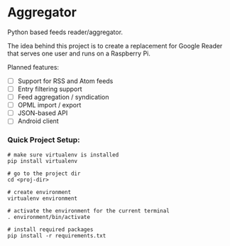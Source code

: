 # Aggregator

Python based feeds reader/aggregator.

The idea behind this project is to create a replacement for Google Reader that serves one user and runs on a Raspberry Pi.

Planned features:
- [ ] Support for RSS and Atom feeds
- [ ] Entry filtering support
- [ ] Feed aggregation / syndication
- [ ] OPML import / export
- [ ] JSON-based API
- [ ] Android client

### Quick Project Setup:

	# make sure virtualenv is installed
	pip install virtualenv

	# go to the project dir
	cd <proj-dir>

	# create environment
	virtualenv environment

	# activate the environment for the current terminal
	. environment/bin/activate

	# install required packages
	pip install -r requirements.txt

